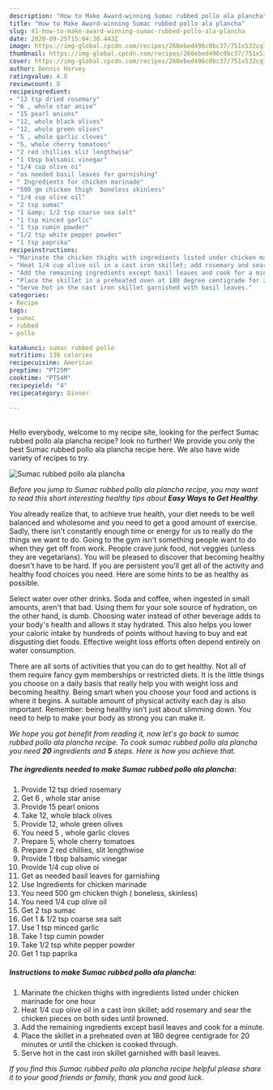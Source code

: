 ```yaml
---
description: "How to Make Award-winning Sumac rubbed pollo ala plancha"
title: "How to Make Award-winning Sumac rubbed pollo ala plancha"
slug: 41-how-to-make-award-winning-sumac-rubbed-pollo-ala-plancha
date: 2020-09-25T15:04:30.443Z
image: https://img-global.cpcdn.com/recipes/260ebed496c0bc37/751x532cq70/sumac-rubbed-pollo-ala-plancha-recipe-main-photo.jpg
thumbnail: https://img-global.cpcdn.com/recipes/260ebed496c0bc37/751x532cq70/sumac-rubbed-pollo-ala-plancha-recipe-main-photo.jpg
cover: https://img-global.cpcdn.com/recipes/260ebed496c0bc37/751x532cq70/sumac-rubbed-pollo-ala-plancha-recipe-main-photo.jpg
author: Dennis Harvey
ratingvalue: 4.8
reviewcount: 8
recipeingredient:
- "12 tsp dried rosemary"
- "6 , whole star anise"
- "15 pearl onions"
- "12, whole black olives"
- "12, whole green olives"
- "5 , whole garlic cloves"
- "5, whole cherry tomatoes"
- "2 red chillies slit lengthwise"
- "1 tbsp balsamic vinegar"
- "1/4 cup olive oi"
- "as needed basil leaves for garnishing"
- " Ingredients for chicken marinade"
- "500 gm chicken thigh  boneless skinless"
- "1/4 cup olive oil"
- "2 tsp sumac"
- "1 &amp; 1/2 tsp coarse sea salt"
- "1 tsp minced garlic"
- "1 tsp cumin powder"
- "1/2 tsp white pepper powder"
- "1 tsp paprika"
recipeinstructions:
- "Marinate the chicken thighs with ingredients listed under chicken marinade for one hour"
- "Heat 1/4 cup olive oil in a cast iron skillet; add rosemary and sear the chicken pieces on both sides until browned."
- "Add the remaining ingredients except basil leaves and cook for a minute."
- "Place the skillet in a preheated oven at 180 degree centigrade for 20 minutes or until the chicken is cooked through."
- "Serve hot in the cast iron skillet garnished with basil leaves."
categories:
- Recipe
tags:
- sumac
- rubbed
- pollo

katakunci: sumac rubbed pollo 
nutrition: 139 calories
recipecuisine: American
preptime: "PT25M"
cooktime: "PT54M"
recipeyield: "4"
recipecategory: Dinner

---
```

<br>
Hello everybody, welcome to my recipe site, looking for the perfect Sumac rubbed pollo ala plancha recipe? look no further! We provide you only the best Sumac rubbed pollo ala plancha recipe here. We also have wide variety of recipes to try.
<br>


![Sumac rubbed pollo ala plancha](https://img-global.cpcdn.com/recipes/260ebed496c0bc37/751x532cq70/sumac-rubbed-pollo-ala-plancha-recipe-main-photo.jpg)

<i>Before you jump to Sumac rubbed pollo ala plancha recipe, you may want to read this short interesting healthy tips about <strong>Easy Ways to Get Healthy</strong>.</i>

You already realize that, to achieve true health, your diet needs to be well balanced and wholesome and you need to get a good amount of exercise. Sadly, there isn't constantly enough time or energy for us to really do the things we want to do. Going to the gym isn't something people want to do when they get off from work. People crave junk food, not veggies (unless they are vegetarians). You will be pleased to discover that becoming healthy doesn't have to be hard. If you are persistent you'll get all of the activity and healthy food choices you need. Here are some hints to be as healthy as possible.

Select water over other drinks. Soda and coffee, when ingested in small amounts, aren't that bad. Using them for your sole source of hydration, on the other hand, is dumb. Choosing water instead of other beverage adds to your body's health and allows it stay hydrated. This also helps you lower your caloric intake by hundreds of points without having to buy and eat disgusting diet foods. Effective weight loss efforts often depend entirely on water consumption.

There are all sorts of activities that you can do to get healthy. Not all of them require fancy gym memberships or restricted diets. It is the little things you choose on a daily basis that really help you with weight loss and becoming healthy. Being smart when you choose your food and actions is where it begins. A suitable amount of physical activity each day is also important. Remember: being healthy isn’t just about slimming down. You need to help to make your body as strong you can make it. 


<i>We hope you got benefit from reading it, now let's go back to sumac rubbed pollo ala plancha recipe. To cook sumac rubbed pollo ala plancha you need <strong>20</strong> ingredients and <strong>5</strong> steps. Here is how you achieve that.
</i>

##### The ingredients needed to make Sumac rubbed pollo ala plancha:

1. Provide 12 tsp dried rosemary
1. Get 6 , whole star anise
1. Provide 15 pearl onions
1. Take 12, whole black olives
1. Provide 12, whole green olives
1. You need 5 , whole garlic cloves
1. Prepare 5, whole cherry tomatoes
1. Prepare 2 red chillies, slit lengthwise
1. Provide 1 tbsp balsamic vinegar
1. Provide 1/4 cup olive oi
1. Get as needed basil leaves for garnishing
1. Use  Ingredients for chicken marinade
1. You need 500 gm chicken thigh ( boneless, skinless)
1. You need 1/4 cup olive oil
1. Get 2 tsp sumac
1. Get 1 &amp; 1/2 tsp coarse sea salt
1. Use 1 tsp minced garlic
1. Take 1 tsp cumin powder
1. Take 1/2 tsp white pepper powder
1. Get 1 tsp paprika


##### Instructions to make Sumac rubbed pollo ala plancha:

1. Marinate the chicken thighs with ingredients listed under chicken marinade for one hour
1. Heat 1/4 cup olive oil in a cast iron skillet; add rosemary and sear the chicken pieces on both sides until browned.
1. Add the remaining ingredients except basil leaves and cook for a minute.
1. Place the skillet in a preheated oven at 180 degree centigrade for 20 minutes or until the chicken is cooked through.
1. Serve hot in the cast iron skillet garnished with basil leaves.


<i>If you find this Sumac rubbed pollo ala plancha recipe helpful please share it to your good friends or family, thank you and good luck.</i>
